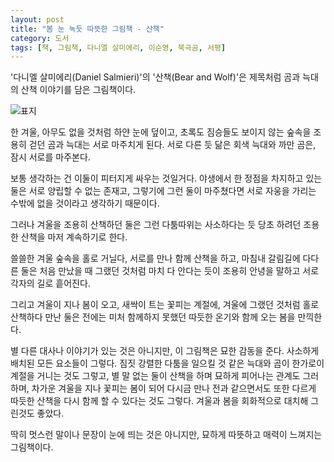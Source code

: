 ```yaml
---
layout: post
title: "봄 눈 녹듯 따뜻한 그림책 - 산책"
category: 도서
tags: [책, 그림책, 다니엘 살미에리, 이순영, 북극곰, 서평]
---
```


'다니엘 살미에리(Daniel Salmieri)'의
'산책(Bear and Wolf)'은
제목처럼 곰과 늑대의 산책 이야기를 담은 그림책이다.

![표지](https://lh3.googleusercontent.com/5onaFoQSF2io3gZSu9tCeEclsSaP5ojq_srjxfEVDcwDc68HhImyBglzGiHo4W_PgHp0FagvMNbqEQ=s480)

한 겨울, 아무도 없을 것처럼 하얀 눈에 덮이고,
초록도 짐승들도 보이지 않는 숲속을
조용히 걷던 곰과 늑대는 서로 마주치게 된다.
서로 다른 듯 닮은 회색 늑대와 까만 곰은, 잠시 서로를 마주본다.

보통 생각하는 건 이둘이 피터지게 싸우는 것일거다.
야생에서 한 정점을 차지하고 있는 둘은 서로 양립할 수 없는 존재고,
그렇기에 그런 둘이 마주쳤다면 서로 자웅을 가리는 수밖에 없을 것이라고 생각하기 때문이다.

그러나 겨울을 조용히 산책하던 둘은
그런 다툼따위는 사소하다는 듯
당초 하려던 조용한 산책을 마저 계속하기로 한다.

쓸쓸한 겨울 숲속을 홀로 거닐다,
서로를 만나 함께 산책을 하고,
마침내 갈림길에 다다른 둘은
처음 만났을 때 그랬던 것처럼
마치 다 안다는 듯이
조용히 안녕을 말하고
서로 각자의 길로 흩어진다.

그리고 겨울이 지나 봄이 오고,
새싹이 트는 꽃피는 계절에,
겨울에 그랬던 것처럼 홀로 산책하다 만난 둘은
전에는 미처 함께하지 못했던
따듯한 온기와 함께 오는 봄을 만끽한다.

별 다른 대사나 이야기가 있는 것은 아니지만,
이 그림책은 묘한 감동을 준다.
사소하게 배치된 모든 요소들이 그렇다.
짐짓 강렬한 다툼을 일으킬 것 같은
늑대와 곰이 한가로이 계절을 거니는 것도 그렇고,
별 말 없는 둘이 산책을 하며 묘하게 피어나는 관계도 그러하며,
차가운 겨울을 지나 꽃피는 봄이 되어
다시금 만나 전과 같으면서도 또한 다르게
따듯한 산책을 다시 함께 할 수 있다는 것도 그렇다.
겨울과 봄을 회화적으로 대치해 그린것도 좋았다.

딱히 멋스런 말이나 문장이 눈에 띄는 것은 아니지만,
묘하게 따뜻하고 매력이 느껴지는 그림책이다.
